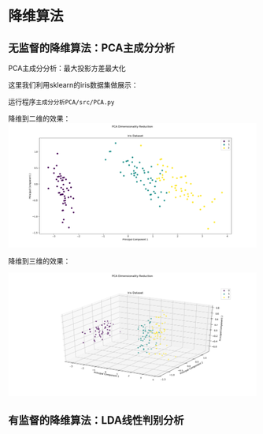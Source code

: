 # 降维算法

## 无监督的降维算法：PCA主成分分析

PCA主成分分析：最大投影方差最大化

这里我们利用sklearn的iris数据集做展示：

运行程序`主成分分析PCA/src/PCA.py`

降维到二维的效果：
![](./image/1.png)

降维到三维的效果：

![](./image/2.png)

## 有监督的降维算法：LDA线性判别分析

